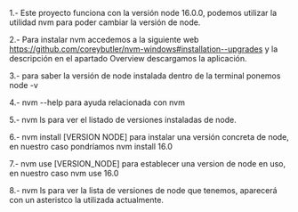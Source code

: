 1.- Este proyecto funciona con la versión node 16.0.0, podemos utilizar la utilidad nvm para poder cambiar la versión de node.

2.- Para instalar nvm accedemos a la siguiente web https://github.com/coreybutler/nvm-windows#installation--upgrades y la descripción en el apartado Overview descargamos la aplicación.

3.- para saber la versión de node instalada dentro de la terminal ponemos node -v

4.- nvm --help para ayuda relacionada con nvm

5.- nvm ls para ver el listado de versiones instaladas de node.

6.- nvm install [VERSION NODE] para instalar una versión concreta de node, en nuestro caso pondríamos nvm install 16.0

7.- nvm use [VERSION_NODE] para establecer una version de node en uso, en nuestro caso nvm use 16.0

8.- nvm ls para ver la lista de versiones de node que tenemos, aparecerá con un asteristco la utilizada actualmente.


